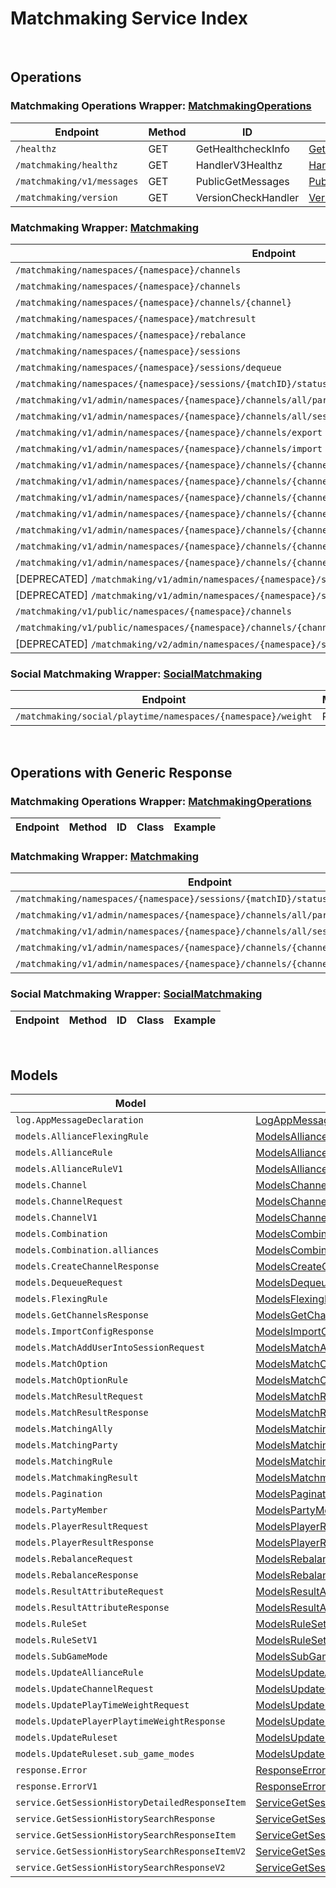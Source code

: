 # Matchmaking Service Index

&nbsp;  

## Operations

### Matchmaking Operations Wrapper:  [MatchmakingOperations](../../AccelByte.Sdk/Api/Matchmaking/Wrapper/MatchmakingOperations.cs)
| Endpoint | Method | ID | Class | Example |
|---|---|---|---|---|
| `/healthz` | GET | GetHealthcheckInfo | [GetHealthcheckInfo](../../AccelByte.Sdk/Api/Matchmaking/Operation/MatchmakingOperations/GetHealthcheckInfo.cs) | [GetHealthcheckInfo](../../samples/AccelByte.Sdk.Sample.Cli/ApiCommand/Matchmaking/MatchmakingOperations/GetHealthcheckInfo.cs) |
| `/matchmaking/healthz` | GET | HandlerV3Healthz | [HandlerV3Healthz](../../AccelByte.Sdk/Api/Matchmaking/Operation/MatchmakingOperations/HandlerV3Healthz.cs) | [HandlerV3Healthz](../../samples/AccelByte.Sdk.Sample.Cli/ApiCommand/Matchmaking/MatchmakingOperations/HandlerV3Healthz.cs) |
| `/matchmaking/v1/messages` | GET | PublicGetMessages | [PublicGetMessages](../../AccelByte.Sdk/Api/Matchmaking/Operation/MatchmakingOperations/PublicGetMessages.cs) | [PublicGetMessages](../../samples/AccelByte.Sdk.Sample.Cli/ApiCommand/Matchmaking/MatchmakingOperations/PublicGetMessages.cs) |
| `/matchmaking/version` | GET | VersionCheckHandler | [VersionCheckHandler](../../AccelByte.Sdk/Api/Matchmaking/Operation/MatchmakingOperations/VersionCheckHandler.cs) | [VersionCheckHandler](../../samples/AccelByte.Sdk.Sample.Cli/ApiCommand/Matchmaking/MatchmakingOperations/VersionCheckHandler.cs) |

### Matchmaking Wrapper:  [Matchmaking](../../AccelByte.Sdk/Api/Matchmaking/Wrapper/Matchmaking.cs)
| Endpoint | Method | ID | Class | Example |
|---|---|---|---|---|
| `/matchmaking/namespaces/{namespace}/channels` | GET | GetAllChannelsHandler | [GetAllChannelsHandler](../../AccelByte.Sdk/Api/Matchmaking/Operation/Matchmaking/GetAllChannelsHandler.cs) | [GetAllChannelsHandler](../../samples/AccelByte.Sdk.Sample.Cli/ApiCommand/Matchmaking/Matchmaking/GetAllChannelsHandler.cs) |
| `/matchmaking/namespaces/{namespace}/channels` | POST | CreateChannelHandler | [CreateChannelHandler](../../AccelByte.Sdk/Api/Matchmaking/Operation/Matchmaking/CreateChannelHandler.cs) | [CreateChannelHandler](../../samples/AccelByte.Sdk.Sample.Cli/ApiCommand/Matchmaking/Matchmaking/CreateChannelHandler.cs) |
| `/matchmaking/namespaces/{namespace}/channels/{channel}` | DELETE | DeleteChannelHandler | [DeleteChannelHandler](../../AccelByte.Sdk/Api/Matchmaking/Operation/Matchmaking/DeleteChannelHandler.cs) | [DeleteChannelHandler](../../samples/AccelByte.Sdk.Sample.Cli/ApiCommand/Matchmaking/Matchmaking/DeleteChannelHandler.cs) |
| `/matchmaking/namespaces/{namespace}/matchresult` | POST | StoreMatchResults | [StoreMatchResults](../../AccelByte.Sdk/Api/Matchmaking/Operation/Matchmaking/StoreMatchResults.cs) | [StoreMatchResults](../../samples/AccelByte.Sdk.Sample.Cli/ApiCommand/Matchmaking/Matchmaking/StoreMatchResults.cs) |
| `/matchmaking/namespaces/{namespace}/rebalance` | POST | Rebalance | [Rebalance](../../AccelByte.Sdk/Api/Matchmaking/Operation/Matchmaking/Rebalance.cs) | [Rebalance](../../samples/AccelByte.Sdk.Sample.Cli/ApiCommand/Matchmaking/Matchmaking/Rebalance.cs) |
| `/matchmaking/namespaces/{namespace}/sessions` | POST | QueueSessionHandler | [QueueSessionHandler](../../AccelByte.Sdk/Api/Matchmaking/Operation/Matchmaking/QueueSessionHandler.cs) | [QueueSessionHandler](../../samples/AccelByte.Sdk.Sample.Cli/ApiCommand/Matchmaking/Matchmaking/QueueSessionHandler.cs) |
| `/matchmaking/namespaces/{namespace}/sessions/dequeue` | POST | DequeueSessionHandler | [DequeueSessionHandler](../../AccelByte.Sdk/Api/Matchmaking/Operation/Matchmaking/DequeueSessionHandler.cs) | [DequeueSessionHandler](../../samples/AccelByte.Sdk.Sample.Cli/ApiCommand/Matchmaking/Matchmaking/DequeueSessionHandler.cs) |
| `/matchmaking/namespaces/{namespace}/sessions/{matchID}/status` | GET | QuerySessionHandler | [QuerySessionHandler](../../AccelByte.Sdk/Api/Matchmaking/Operation/Matchmaking/QuerySessionHandler.cs) | [QuerySessionHandler](../../samples/AccelByte.Sdk.Sample.Cli/ApiCommand/Matchmaking/Matchmaking/QuerySessionHandler.cs) |
| `/matchmaking/v1/admin/namespaces/{namespace}/channels/all/parties` | GET | GetAllPartyInAllChannel | [GetAllPartyInAllChannel](../../AccelByte.Sdk/Api/Matchmaking/Operation/Matchmaking/GetAllPartyInAllChannel.cs) | [GetAllPartyInAllChannel](../../samples/AccelByte.Sdk.Sample.Cli/ApiCommand/Matchmaking/Matchmaking/GetAllPartyInAllChannel.cs) |
| `/matchmaking/v1/admin/namespaces/{namespace}/channels/all/sessions/bulk` | GET | BulkGetSessions | [BulkGetSessions](../../AccelByte.Sdk/Api/Matchmaking/Operation/Matchmaking/BulkGetSessions.cs) | [BulkGetSessions](../../samples/AccelByte.Sdk.Sample.Cli/ApiCommand/Matchmaking/Matchmaking/BulkGetSessions.cs) |
| `/matchmaking/v1/admin/namespaces/{namespace}/channels/export` | GET | ExportChannels | [ExportChannels](../../AccelByte.Sdk/Api/Matchmaking/Operation/Matchmaking/ExportChannels.cs) | [ExportChannels](../../samples/AccelByte.Sdk.Sample.Cli/ApiCommand/Matchmaking/Matchmaking/ExportChannels.cs) |
| `/matchmaking/v1/admin/namespaces/{namespace}/channels/import` | POST | ImportChannels | [ImportChannels](../../AccelByte.Sdk/Api/Matchmaking/Operation/Matchmaking/ImportChannels.cs) | [ImportChannels](../../samples/AccelByte.Sdk.Sample.Cli/ApiCommand/Matchmaking/Matchmaking/ImportChannels.cs) |
| `/matchmaking/v1/admin/namespaces/{namespace}/channels/{channelName}` | GET | GetSingleMatchmakingChannel | [GetSingleMatchmakingChannel](../../AccelByte.Sdk/Api/Matchmaking/Operation/Matchmaking/GetSingleMatchmakingChannel.cs) | [GetSingleMatchmakingChannel](../../samples/AccelByte.Sdk.Sample.Cli/ApiCommand/Matchmaking/Matchmaking/GetSingleMatchmakingChannel.cs) |
| `/matchmaking/v1/admin/namespaces/{namespace}/channels/{channelName}` | PATCH | UpdateMatchmakingChannel | [UpdateMatchmakingChannel](../../AccelByte.Sdk/Api/Matchmaking/Operation/Matchmaking/UpdateMatchmakingChannel.cs) | [UpdateMatchmakingChannel](../../samples/AccelByte.Sdk.Sample.Cli/ApiCommand/Matchmaking/Matchmaking/UpdateMatchmakingChannel.cs) |
| `/matchmaking/v1/admin/namespaces/{namespace}/channels/{channelName}/parties` | GET | GetAllPartyInChannel | [GetAllPartyInChannel](../../AccelByte.Sdk/Api/Matchmaking/Operation/Matchmaking/GetAllPartyInChannel.cs) | [GetAllPartyInChannel](../../samples/AccelByte.Sdk.Sample.Cli/ApiCommand/Matchmaking/Matchmaking/GetAllPartyInChannel.cs) |
| `/matchmaking/v1/admin/namespaces/{namespace}/channels/{channelName}/sessions` | GET | GetAllSessionsInChannel | [GetAllSessionsInChannel](../../AccelByte.Sdk/Api/Matchmaking/Operation/Matchmaking/GetAllSessionsInChannel.cs) | [GetAllSessionsInChannel](../../samples/AccelByte.Sdk.Sample.Cli/ApiCommand/Matchmaking/Matchmaking/GetAllSessionsInChannel.cs) |
| `/matchmaking/v1/admin/namespaces/{namespace}/channels/{channelName}/sessions/{matchID}` | POST | AddUserIntoSessionInChannel | [AddUserIntoSessionInChannel](../../AccelByte.Sdk/Api/Matchmaking/Operation/Matchmaking/AddUserIntoSessionInChannel.cs) | [AddUserIntoSessionInChannel](../../samples/AccelByte.Sdk.Sample.Cli/ApiCommand/Matchmaking/Matchmaking/AddUserIntoSessionInChannel.cs) |
| `/matchmaking/v1/admin/namespaces/{namespace}/channels/{channelName}/sessions/{matchID}` | DELETE | DeleteSessionInChannel | [DeleteSessionInChannel](../../AccelByte.Sdk/Api/Matchmaking/Operation/Matchmaking/DeleteSessionInChannel.cs) | [DeleteSessionInChannel](../../samples/AccelByte.Sdk.Sample.Cli/ApiCommand/Matchmaking/Matchmaking/DeleteSessionInChannel.cs) |
| `/matchmaking/v1/admin/namespaces/{namespace}/channels/{channelName}/sessions/{matchID}/users/{userID}` | DELETE | DeleteUserFromSessionInChannel | [DeleteUserFromSessionInChannel](../../AccelByte.Sdk/Api/Matchmaking/Operation/Matchmaking/DeleteUserFromSessionInChannel.cs) | [DeleteUserFromSessionInChannel](../../samples/AccelByte.Sdk.Sample.Cli/ApiCommand/Matchmaking/Matchmaking/DeleteUserFromSessionInChannel.cs) |
| [DEPRECATED] `/matchmaking/v1/admin/namespaces/{namespace}/sessions/history/search` | GET | SearchSessions | [SearchSessions](../../AccelByte.Sdk/Api/Matchmaking/Operation/Matchmaking/SearchSessions.cs) | [SearchSessions](../../samples/AccelByte.Sdk.Sample.Cli/ApiCommand/Matchmaking/Matchmaking/SearchSessions.cs) |
| [DEPRECATED] `/matchmaking/v1/admin/namespaces/{namespace}/sessions/{matchID}/history/detailed` | GET | GetSessionHistoryDetailed | [GetSessionHistoryDetailed](../../AccelByte.Sdk/Api/Matchmaking/Operation/Matchmaking/GetSessionHistoryDetailed.cs) | [GetSessionHistoryDetailed](../../samples/AccelByte.Sdk.Sample.Cli/ApiCommand/Matchmaking/Matchmaking/GetSessionHistoryDetailed.cs) |
| `/matchmaking/v1/public/namespaces/{namespace}/channels` | GET | PublicGetAllMatchmakingChannel | [PublicGetAllMatchmakingChannel](../../AccelByte.Sdk/Api/Matchmaking/Operation/Matchmaking/PublicGetAllMatchmakingChannel.cs) | [PublicGetAllMatchmakingChannel](../../samples/AccelByte.Sdk.Sample.Cli/ApiCommand/Matchmaking/Matchmaking/PublicGetAllMatchmakingChannel.cs) |
| `/matchmaking/v1/public/namespaces/{namespace}/channels/{channelName}` | GET | PublicGetSingleMatchmakingChannel | [PublicGetSingleMatchmakingChannel](../../AccelByte.Sdk/Api/Matchmaking/Operation/Matchmaking/PublicGetSingleMatchmakingChannel.cs) | [PublicGetSingleMatchmakingChannel](../../samples/AccelByte.Sdk.Sample.Cli/ApiCommand/Matchmaking/Matchmaking/PublicGetSingleMatchmakingChannel.cs) |
| [DEPRECATED] `/matchmaking/v2/admin/namespaces/{namespace}/sessions/history/search` | GET | SearchSessionsV2 | [SearchSessionsV2](../../AccelByte.Sdk/Api/Matchmaking/Operation/Matchmaking/SearchSessionsV2.cs) | [SearchSessionsV2](../../samples/AccelByte.Sdk.Sample.Cli/ApiCommand/Matchmaking/Matchmaking/SearchSessionsV2.cs) |

### Social Matchmaking Wrapper:  [SocialMatchmaking](../../AccelByte.Sdk/Api/Matchmaking/Wrapper/SocialMatchmaking.cs)
| Endpoint | Method | ID | Class | Example |
|---|---|---|---|---|
| `/matchmaking/social/playtime/namespaces/{namespace}/weight` | PATCH | UpdatePlayTimeWeight | [UpdatePlayTimeWeight](../../AccelByte.Sdk/Api/Matchmaking/Operation/SocialMatchmaking/UpdatePlayTimeWeight.cs) | [UpdatePlayTimeWeight](../../samples/AccelByte.Sdk.Sample.Cli/ApiCommand/Matchmaking/SocialMatchmaking/UpdatePlayTimeWeight.cs) |


&nbsp;  

## Operations with Generic Response

### Matchmaking Operations Wrapper:  [MatchmakingOperations](../../AccelByte.Sdk/Api/Matchmaking/Wrapper/MatchmakingOperations.cs)
| Endpoint | Method | ID | Class | Example |
|---|---|---|---|---|

### Matchmaking Wrapper:  [Matchmaking](../../AccelByte.Sdk/Api/Matchmaking/Wrapper/Matchmaking.cs)
| Endpoint | Method | ID | Class | Example |
|---|---|---|---|---|
| `/matchmaking/namespaces/{namespace}/sessions/{matchID}/status` | GET | QuerySessionHandler | [QuerySessionHandler](../../AccelByte.Sdk/Api/Matchmaking/Operation/Matchmaking/QuerySessionHandler.cs) | [QuerySessionHandler](../../samples/AccelByte.Sdk.Sample.Cli/ApiCommand/Matchmaking/Matchmaking/QuerySessionHandler.cs) |
| `/matchmaking/v1/admin/namespaces/{namespace}/channels/all/parties` | GET | GetAllPartyInAllChannel | [GetAllPartyInAllChannel](../../AccelByte.Sdk/Api/Matchmaking/Operation/Matchmaking/GetAllPartyInAllChannel.cs) | [GetAllPartyInAllChannel](../../samples/AccelByte.Sdk.Sample.Cli/ApiCommand/Matchmaking/Matchmaking/GetAllPartyInAllChannel.cs) |
| `/matchmaking/v1/admin/namespaces/{namespace}/channels/all/sessions/bulk` | GET | BulkGetSessions | [BulkGetSessions](../../AccelByte.Sdk/Api/Matchmaking/Operation/Matchmaking/BulkGetSessions.cs) | [BulkGetSessions](../../samples/AccelByte.Sdk.Sample.Cli/ApiCommand/Matchmaking/Matchmaking/BulkGetSessions.cs) |
| `/matchmaking/v1/admin/namespaces/{namespace}/channels/{channelName}/parties` | GET | GetAllPartyInChannel | [GetAllPartyInChannel](../../AccelByte.Sdk/Api/Matchmaking/Operation/Matchmaking/GetAllPartyInChannel.cs) | [GetAllPartyInChannel](../../samples/AccelByte.Sdk.Sample.Cli/ApiCommand/Matchmaking/Matchmaking/GetAllPartyInChannel.cs) |
| `/matchmaking/v1/admin/namespaces/{namespace}/channels/{channelName}/sessions` | GET | GetAllSessionsInChannel | [GetAllSessionsInChannel](../../AccelByte.Sdk/Api/Matchmaking/Operation/Matchmaking/GetAllSessionsInChannel.cs) | [GetAllSessionsInChannel](../../samples/AccelByte.Sdk.Sample.Cli/ApiCommand/Matchmaking/Matchmaking/GetAllSessionsInChannel.cs) |

### Social Matchmaking Wrapper:  [SocialMatchmaking](../../AccelByte.Sdk/Api/Matchmaking/Wrapper/SocialMatchmaking.cs)
| Endpoint | Method | ID | Class | Example |
|---|---|---|---|---|


&nbsp;  

## Models

| Model | Class |
|---|---|
| `log.AppMessageDeclaration` | [LogAppMessageDeclaration](../../AccelByte.Sdk/Api/Matchmaking/Model/LogAppMessageDeclaration.cs) |
| `models.AllianceFlexingRule` | [ModelsAllianceFlexingRule](../../AccelByte.Sdk/Api/Matchmaking/Model/ModelsAllianceFlexingRule.cs) |
| `models.AllianceRule` | [ModelsAllianceRule](../../AccelByte.Sdk/Api/Matchmaking/Model/ModelsAllianceRule.cs) |
| `models.AllianceRuleV1` | [ModelsAllianceRuleV1](../../AccelByte.Sdk/Api/Matchmaking/Model/ModelsAllianceRuleV1.cs) |
| `models.Channel` | [ModelsChannel](../../AccelByte.Sdk/Api/Matchmaking/Model/ModelsChannel.cs) |
| `models.ChannelRequest` | [ModelsChannelRequest](../../AccelByte.Sdk/Api/Matchmaking/Model/ModelsChannelRequest.cs) |
| `models.ChannelV1` | [ModelsChannelV1](../../AccelByte.Sdk/Api/Matchmaking/Model/ModelsChannelV1.cs) |
| `models.Combination` | [ModelsCombination](../../AccelByte.Sdk/Api/Matchmaking/Model/ModelsCombination.cs) |
| `models.Combination.alliances` | [ModelsCombinationAlliances](../../AccelByte.Sdk/Api/Matchmaking/Model/ModelsCombinationAlliances.cs) |
| `models.CreateChannelResponse` | [ModelsCreateChannelResponse](../../AccelByte.Sdk/Api/Matchmaking/Model/ModelsCreateChannelResponse.cs) |
| `models.DequeueRequest` | [ModelsDequeueRequest](../../AccelByte.Sdk/Api/Matchmaking/Model/ModelsDequeueRequest.cs) |
| `models.FlexingRule` | [ModelsFlexingRule](../../AccelByte.Sdk/Api/Matchmaking/Model/ModelsFlexingRule.cs) |
| `models.GetChannelsResponse` | [ModelsGetChannelsResponse](../../AccelByte.Sdk/Api/Matchmaking/Model/ModelsGetChannelsResponse.cs) |
| `models.ImportConfigResponse` | [ModelsImportConfigResponse](../../AccelByte.Sdk/Api/Matchmaking/Model/ModelsImportConfigResponse.cs) |
| `models.MatchAddUserIntoSessionRequest` | [ModelsMatchAddUserIntoSessionRequest](../../AccelByte.Sdk/Api/Matchmaking/Model/ModelsMatchAddUserIntoSessionRequest.cs) |
| `models.MatchOption` | [ModelsMatchOption](../../AccelByte.Sdk/Api/Matchmaking/Model/ModelsMatchOption.cs) |
| `models.MatchOptionRule` | [ModelsMatchOptionRule](../../AccelByte.Sdk/Api/Matchmaking/Model/ModelsMatchOptionRule.cs) |
| `models.MatchResultRequest` | [ModelsMatchResultRequest](../../AccelByte.Sdk/Api/Matchmaking/Model/ModelsMatchResultRequest.cs) |
| `models.MatchResultResponse` | [ModelsMatchResultResponse](../../AccelByte.Sdk/Api/Matchmaking/Model/ModelsMatchResultResponse.cs) |
| `models.MatchingAlly` | [ModelsMatchingAlly](../../AccelByte.Sdk/Api/Matchmaking/Model/ModelsMatchingAlly.cs) |
| `models.MatchingParty` | [ModelsMatchingParty](../../AccelByte.Sdk/Api/Matchmaking/Model/ModelsMatchingParty.cs) |
| `models.MatchingRule` | [ModelsMatchingRule](../../AccelByte.Sdk/Api/Matchmaking/Model/ModelsMatchingRule.cs) |
| `models.MatchmakingResult` | [ModelsMatchmakingResult](../../AccelByte.Sdk/Api/Matchmaking/Model/ModelsMatchmakingResult.cs) |
| `models.Pagination` | [ModelsPagination](../../AccelByte.Sdk/Api/Matchmaking/Model/ModelsPagination.cs) |
| `models.PartyMember` | [ModelsPartyMember](../../AccelByte.Sdk/Api/Matchmaking/Model/ModelsPartyMember.cs) |
| `models.PlayerResultRequest` | [ModelsPlayerResultRequest](../../AccelByte.Sdk/Api/Matchmaking/Model/ModelsPlayerResultRequest.cs) |
| `models.PlayerResultResponse` | [ModelsPlayerResultResponse](../../AccelByte.Sdk/Api/Matchmaking/Model/ModelsPlayerResultResponse.cs) |
| `models.RebalanceRequest` | [ModelsRebalanceRequest](../../AccelByte.Sdk/Api/Matchmaking/Model/ModelsRebalanceRequest.cs) |
| `models.RebalanceResponse` | [ModelsRebalanceResponse](../../AccelByte.Sdk/Api/Matchmaking/Model/ModelsRebalanceResponse.cs) |
| `models.ResultAttributeRequest` | [ModelsResultAttributeRequest](../../AccelByte.Sdk/Api/Matchmaking/Model/ModelsResultAttributeRequest.cs) |
| `models.ResultAttributeResponse` | [ModelsResultAttributeResponse](../../AccelByte.Sdk/Api/Matchmaking/Model/ModelsResultAttributeResponse.cs) |
| `models.RuleSet` | [ModelsRuleSet](../../AccelByte.Sdk/Api/Matchmaking/Model/ModelsRuleSet.cs) |
| `models.RuleSetV1` | [ModelsRuleSetV1](../../AccelByte.Sdk/Api/Matchmaking/Model/ModelsRuleSetV1.cs) |
| `models.SubGameMode` | [ModelsSubGameMode](../../AccelByte.Sdk/Api/Matchmaking/Model/ModelsSubGameMode.cs) |
| `models.UpdateAllianceRule` | [ModelsUpdateAllianceRule](../../AccelByte.Sdk/Api/Matchmaking/Model/ModelsUpdateAllianceRule.cs) |
| `models.UpdateChannelRequest` | [ModelsUpdateChannelRequest](../../AccelByte.Sdk/Api/Matchmaking/Model/ModelsUpdateChannelRequest.cs) |
| `models.UpdatePlayTimeWeightRequest` | [ModelsUpdatePlayTimeWeightRequest](../../AccelByte.Sdk/Api/Matchmaking/Model/ModelsUpdatePlayTimeWeightRequest.cs) |
| `models.UpdatePlayerPlaytimeWeightResponse` | [ModelsUpdatePlayerPlaytimeWeightResponse](../../AccelByte.Sdk/Api/Matchmaking/Model/ModelsUpdatePlayerPlaytimeWeightResponse.cs) |
| `models.UpdateRuleset` | [ModelsUpdateRuleset](../../AccelByte.Sdk/Api/Matchmaking/Model/ModelsUpdateRuleset.cs) |
| `models.UpdateRuleset.sub_game_modes` | [ModelsUpdateRulesetSubGameModes](../../AccelByte.Sdk/Api/Matchmaking/Model/ModelsUpdateRulesetSubGameModes.cs) |
| `response.Error` | [ResponseError](../../AccelByte.Sdk/Api/Matchmaking/Model/ResponseError.cs) |
| `response.ErrorV1` | [ResponseErrorV1](../../AccelByte.Sdk/Api/Matchmaking/Model/ResponseErrorV1.cs) |
| `service.GetSessionHistoryDetailedResponseItem` | [ServiceGetSessionHistoryDetailedResponseItem](../../AccelByte.Sdk/Api/Matchmaking/Model/ServiceGetSessionHistoryDetailedResponseItem.cs) |
| `service.GetSessionHistorySearchResponse` | [ServiceGetSessionHistorySearchResponse](../../AccelByte.Sdk/Api/Matchmaking/Model/ServiceGetSessionHistorySearchResponse.cs) |
| `service.GetSessionHistorySearchResponseItem` | [ServiceGetSessionHistorySearchResponseItem](../../AccelByte.Sdk/Api/Matchmaking/Model/ServiceGetSessionHistorySearchResponseItem.cs) |
| `service.GetSessionHistorySearchResponseItemV2` | [ServiceGetSessionHistorySearchResponseItemV2](../../AccelByte.Sdk/Api/Matchmaking/Model/ServiceGetSessionHistorySearchResponseItemV2.cs) |
| `service.GetSessionHistorySearchResponseV2` | [ServiceGetSessionHistorySearchResponseV2](../../AccelByte.Sdk/Api/Matchmaking/Model/ServiceGetSessionHistorySearchResponseV2.cs) |
